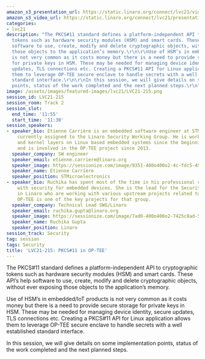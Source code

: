 ```yaml
---
amazon_s3_presentation_url: https://static.linaro.org/connect/lvc21/videos/lvc21-215.mp4
amazon_s3_video_url: https://static.linaro.org/connect/lvc21/presentations/lvc21-215.pdf
categories:
- lvc21
description: "The PKCS#11 standard defines a platform-independent API to cryptographic
  tokens such as hardware security modules (HSM) and smart cards. These API’s help
  software to use, create, modify and delete cryptographic objects, without ever exposing
  those objects to the application’s memory.\r\n\r\nUse of HSM’s in embedded/IoT products
  is not very common as it costs money but there is a need to provide secure storage
  for private keys in HSM. These may be needed for managing device identity, secure
  updates, TLS connections etc. Creating a PKCS#11 API for Linux application allows
  them to leverage OP-TEE secure enclave to handle secrets with a well established
  standard interface.\r\n\r\nIn this session, we will give details on some implementation
  points, status of the work completed and the next planned steps.\r\n"
image: /assets/images/featured-images/lvc21/LVC21-215.png
session_id: LVC21-215
session_room: Track 2
session_slot:
  end_time: '11:55'
  start_time: '11:30'
session_speakers:
- speaker_bio: Etienne Carrière is an embedded software engineer at STMicroelectronics
    currently assigned to the Linaro Security Working Group. He is working on boot
    and kernel layers on Linux based embedded systems since the beginning of the century
    and is involved in the OP-TEE project since 2013.
  speaker_company: SW engineer
  speaker_email: etienne.carriere@linaro.org
  speaker_image: https://sessionize.com/image/9351-400o400o2-4c-fdc5-45f5-b59e-09c865895f53.b47c8315-1d3f-4b26-9263-7dff7e05ccc8.jpg
  speaker_name: Etienne Carriere
  speaker_position: STMicroelectronics
- speaker_bio: Ruchika has spent most of the time in his professional career working
    with security for embedded devices. She is the lead for the Security Working Group
    in Linaro who are working with various upstream projects related to Security where
    OP-TEE is one of the key projects for that group.
  speaker_company: Technical Lead SWG/Linaro
  speaker_email: ruchika.gupta@linaro.org
  speaker_image: https://sessionize.com/image/7ad0-400o400o2-7425c8ad-591a-42d3-87de-49e9ae1ea9eb.jpg
  speaker_name: Ruchika Gupta
  speaker_position: Linaro
session_track: Security
tag: session
tags: Security
title: 'LVC21-215: PKCS#11 in OP-TEE'
---
```


The PKCS#11 standard defines a platform-independent API to cryptographic tokens such as hardware security modules (HSM) and smart cards. These API’s help software to use, create, modify and delete cryptographic objects, without ever exposing those objects to the application’s memory.

Use of HSM’s in embedded/IoT products is not very common as it costs money but there is a need to provide secure storage for private keys in HSM. These may be needed for managing device identity, secure updates, TLS connections etc. Creating a PKCS#11 API for Linux application allows them to leverage OP-TEE secure enclave to handle secrets with a well established standard interface.

In this session, we will give details on some implementation points, status of the work completed and the next planned steps.